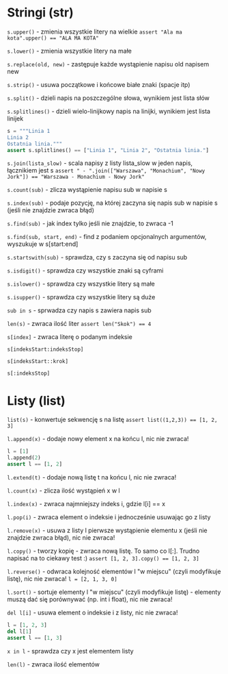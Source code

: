 Stringi (str)
=============

`s.upper()` 	- zmienia wszystkie litery na wielkie
`assert "Ala ma kota".upper() == "ALA MA KOTA"`

`s.lower()`	- zmienia wszystkie litery na małe

`s.replace(old, new)` - zastępuje każde wystąpienie napisu old napisem new

`s.strip()` 	- usuwa początkowe i końcowe białe znaki (spacje itp)

`s.split()`	- dzieli napis na poszczególne słowa, wynikiem jest lista słów

`s.splitlines()`  - dzieli wielo-linijkowy napis na linijki, wynikiem jest lista linijek 
```python
s = """Linia 1
Linia 2
Ostatnia linia."""
assert s.splitlines() == ["Linia 1", "Linia 2", "Ostatnia linia."]
```

`s.join(lista_slow)`	- scala napisy z listy lista_slow w jeden napis, łącznikiem jest s
`assert " - ".join(["Warszawa", "Monachium", "Nowy Jork"]) == "Warszawa - Monachium - Nowy Jork"`

`s.count(sub)` 	- zlicza wystąpienie napisu sub w napisie s

`s.index(sub)`	- podaje pozycję, na której zaczyna się napis sub w napisie s (jeśli nie znajdzie zwraca błąd)

`s.find(sub)`		- jak index tylko jeśli nie znajdzie, to zwraca -1

`s.find(sub, start, end)` - find z podaniem opcjonalnych argumentów, wyszukuje w s[start:end]

`s.startswith(sub)` - sprawdza, czy s zaczyna się od napisu sub

`s.isdigit()` 	- sprawdza czy wszystkie znaki są cyframi

`s.islower()` 	- sprawdza czy wszystkie litery są małe

`s.isupper()` 	- sprawdza czy wszystkie litery są duże

`sub in s`        - sprwadza czy napis s zawiera napis sub

`len(s)`        - zwraca ilość liter
`assert len("Skok") == 4`

`s[index]`      - zwraca literę o podanym indeksie


`s[indeksStart:indeksStop]`


`s[indeksStart::krok]`


`s[:indeksStop]`



Listy (list)
============

`list(s)` 	- konwertuje sekwencję s na listę
`assert list((1,2,3)) == [1, 2, 3]`

`l.append(x)` 	- dodaje nowy element x na końcu l, nic nie zwraca!
```python
l = [1]
l.append(2)
assert l == [1, 2]
```

`l.extend(t)` 	- dodaje nową listę t na końcu l, nic nie zwraca!

`l.count(x)` 	- zlicza ilość wystąpień x w l

`l.index(x)` 	- zwraca najmniejszy indeks i, gdzie l[i] == x

`l.pop(i)` 	- zwraca element o indeksie i jednocześnie usuwając go z listy

`l.remove(x)` 	- usuwa z listy l pierwsze wystąpienie elementu x (jeśli nie znajdzie zwraca błąd), nic nie zwraca!

`l.copy()`       - tworzy kopię - zwraca nową listę. To samo co l[:]. Trudno napisać na to ciekawy test :)
`assert [1, 2, 3].copy() == [1, 2, 3]`

`l.reverse()` 	- odwraca kolejność elementów l "w miejscu" (czyli modyfikuje listę), nic nie zwraca!
`l = [2, 1, 3, 0]`

`l.sort()` 	- sortuje elementy l "w miejscu" (czyli modyfikuje listę) - elementy muszą dać się porównywać (np. int i float), nic nie zwraca!

`del l[i]`   - usuwa element o indeksie i z listy, nic nie zwraca!
```python
l = [1, 2, 3]
del l[1]
assert l == [1, 3]
```

`x in l`     - sprawdza czy x jest elementem listy

`len(l)`        - zwraca ilość elementów


